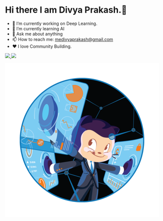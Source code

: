 # Hi there I am Divya Prakash.👋

-   🔭 I’m currently working on Deep Learning.
-   🌱 I’m currently learning AI
-   💬 Ask me about anything
-   📫 How to reach me: medivyaprakash@gmail.com
-   ❤ I love Community Building.

<a href="https://github.com/divyaprakash-Rx">
<img height="160em" src="https://github-readme-stats.vercel.app/api?username=divyaprakash-Rx&show_icons=true&include_all_commits=true&custom_title=GitHub+Stats&theme=angular">
<img height="160em" src="https://github-readme-stats.vercel.app/api/top-langs/?username=divyaprakash-Rx&layout=compact&theme=angular"></a>

![image](https://raw.githubusercontent.com/divyaprakash-Rx/divyaprakash-Rx/master/octocats/Fintechtocat.png)
